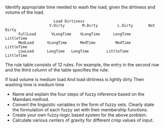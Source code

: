 Identify appropriate time needed to wash the load, given the dirtiness and volume of the load.

                          Load Dirtiness
                        V.Dirty        M.Dirty         L.Dirty       Not Dirty
          FullLoad       VLongTime	  VLongTime      LongTime         LittleTime
          MedLoad      VLongTime	  MedTime         MedTime         LittleTime
          LowLoad      LongTime	  LongTime        LittleTime      LittleTime
	

The rule table consists of 12 rules.  For example, the entry in the second row and the third column of the table specifies the rule:

If    load volume     is    medium load
And    load dirtiness    is    lightly dirty
Then    washing time    is    medium time


* Name and explain the four steps of fuzzy inference based on the Mamdani method.
* Convert the linguistic variables in the form of fuzzy sets.  Clearly state the formulation of each fuzzy set with their membership functions.
* Create your own fuzzy-logic based system for the above problem.
* Calculate various centers of gravity for different crisp values of input.
